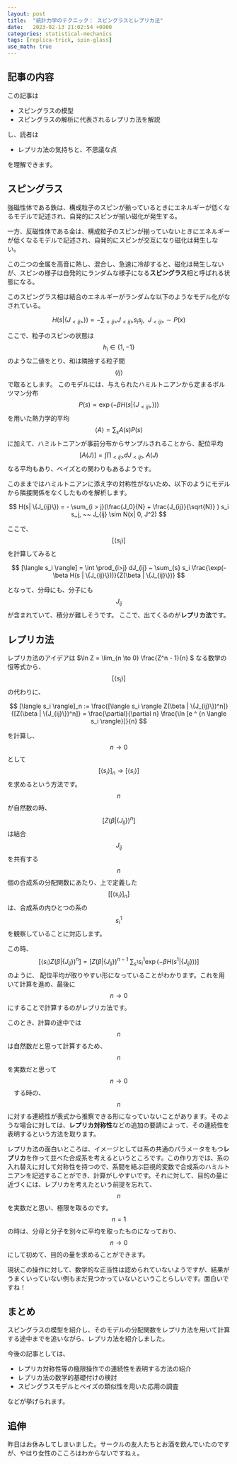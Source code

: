```yaml
---
layout: post
title:  "統計力学のテクニック： スピングラスとレプリカ法"
date:   2023-02-13 21:02:54 +0900
categories: statistical-mechanics
tags: [replica-trick, spin-glass]
use_math: true
---
```


## 記事の内容

この記事は

- スピングラスの模型
- スピングラスの解析に代表されるレプリカ法を解説

し、読者は

- レプリカ法の気持ちと、不思議な点  

を理解できます。

## スピングラス

強磁性体である鉄は、構成粒子のスピンが揃っているときにエネルギーが低くなるモデルで記述され、自発的にスピンが揃い磁化が発生する。

一方、反磁性体である金は、構成粒子のスピンが揃っていないときにエネルギーが低くなるモデルで記述され、自発的にスピンが交互になり磁化は発生しない。

この二つの金属を高音に熱し、混合し、急速に冷却すると、磁化は発生しないが、スピンの様子は自発的にランダムな様子になる**スピングラス**相と呼ばれる状態になる。

このスピングラス相は結合のエネルギーがランダムな以下のようなモデル化がなされている。

$$
H(s| \{J_{<ij>}\}) = - \sum_{<ij>} J_{<ij>} s_i s_j, ~~ J_{<ij>} \sim P(x)
$$

ここで、粒子のスピンの状態は　$$h_i \in \{1, -1\}$$ のような二値をとり、和は隣接する粒子間 $$\langle ij \rangle$$ で取るとします。
このモデルには、与えられたハミルトニアンから定まるボルツマン分布 $$P(s) \propto \exp(-\beta H(s| \{J_{<ij>}\}))$$ を用いた熱力学的平均 $$\langle A \rangle = \sum_{s} A(s) P(s)$$ に加えて、ハミルトニアンが事前分布からサンプルされることから、配位平均 $$[A(J)] = \int \prod_{<ij>} dJ_{<ij>} ~ A(J)$$ なる平均もあり、ベイズとの関わりもあるようです。

このままではハミルトニアンに添え字の対称性がないため、以下のようにモデルから隣接関係をなくしたものを解析します。

$$
H(s| \{J_{ij}\}) = - \sum_{i > j}(\frac{J_0}{N} + \frac{J_{ij}}{\sqrt{N}} ) s_i s_j, ~~ J_{ij} \sim N(x| 0, J^2) 
$$

ここで、 $$[\langle s_i \rangle]$$ を計算してみると　

$$
[\langle s_i \rangle] = \int \prod_{i>j} dJ_{ij} ~ \sum_{s} s_i \frac{\exp(-\beta H(s | \{J_{ij}\}))}{Z(\beta | \{J_{ij}\})} 
$$

となって、分母にも、分子にも $$J_{ij}$$ が含まれていて、積分が難しそうです。
ここで、出てくるのが**レプリカ法**です。

## レプリカ法

レプリカ法のアイデアは $\ln Z = \lim_{n \to 0} \frac{Z^n - 1}{n} $ なる数学の恒等式から、 $$[\langle s_i \rangle]$$ の代わりに、

$$
[\langle s_i \rangle]_n := \frac{[\langle s_i \rangle Z(\beta | \{J_{ij}\})^n]}{[Z(\beta | \{J_{ij}\})^n]} = \frac{\partial}{\partial n} \frac{\ln [e ^ {n \langle s_i \rangle}]}{n} 
$$

を計算し、 $$ n \to 0$$ として $$[\langle s_i \rangle]_n \to [\langle s_i \rangle]$$ を求めるという方法です。 $$n$$ が自然数の時、 $$[Z(\beta | \{J_{ij}\})^n]$$  は結合 $$J_{ij}$$ を共有する $$n$$ 個の合成系の分配関数にあたり、上で定義した $$[[\langle s_i \rangle]_n]$$ は、合成系の内ひとつの系の $$s_i^1$$ を観察していることに対応します。

この時、
$$
[\langle s_i \rangle Z(\beta | \{J_{ij}\})^n] = [Z(\beta | \{J_{ij}\})^{n-1} ~ \sum_{s^1} s_i^1 \exp(-\beta H(s^1 | \{J_{ij}\}))]
$$
のように、 配位平均が取りやすい形になっていることがわかります。これを用いて計算を進め、最後に $$n \to 0$$ にすることで計算するのがレプリカ法です。

このとき、計算の途中では  $$n$$ は自然数だと思って計算するため、 $$n$$ を実数だと思って $$n \to 0$$　する時の、 $$n$$ に対する連続性が表式から推察できる形になっていないことがあります。そのような場合に対しては、**レプリカ対称性**などの追加の要請によって、その連続性を表明するという方法を取ります。

レプリカ法の面白いところは、イメージとしては系の共通のパラメータをもつ**レプリカ**を作って並べた合成系を考えるというところです。この作り方では、系の入れ替えに対して対称性を持つので、系間を結ぶ巨視的変数で合成系のハミルトニアンを記述することができ、計算がしやすいです。それに対して、目的の量に近づくには、レプリカを考えたという前提を忘れて、 $$n$$ を実数だと思い、極限を取るのです。 $$n=1$$ の時は、分母と分子を別々に平均を取ったものになっており、 $$n \to 0$$ にして初めて、目的の量を求めることができます。

現状この操作に対して、数学的な正当性は認められていないようですが、結果がうまくいっていない例もまだ見つかっていないということらしいです。面白いですね！

## まとめ

スピングラスの模型を紹介し、そのモデルの分配関数をレプリカ法を用いて計算する途中までを追いながら、レプリカ法を紹介しました。

今後の記事としては、

- レプリカ対称性等の極限操作での連続性を表明する方法の紹介
- レプリカ法の数学的基礎付けの検討
- スピングラスモデルとベイズの類似性を用いた応用の調査

などが挙げられます。


## 追伸

昨日はお休みしてしまいました。サークルの友人たちとお酒を飲んでいたのですが、やはり女性のこころはわからないですねぇ。

